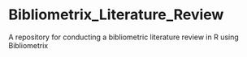 # Bibliometrix_Literature_Review
A repository for conducting a bibliometric literature review in R using Bibliometrix
